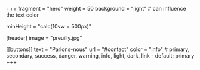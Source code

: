 +++
fragment = "hero"
weight = 50
background = "light" # can influence the text color

minHeight = "calc(10vw + 500px)"

[header]
  image = "preuilly.jpg"

[[buttons]]
  text = "Parlons-nous"
  url = "#contact"
  color = "info" # primary, secondary, success, danger, warning, info, light, dark, link - default: primary
+++
